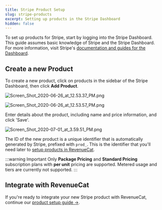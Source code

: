 ```yaml
---
title: Stripe Product Setup
slug: stripe-products
excerpt: Setting up products in the Stripe Dashboard
hidden: false
---
```


To set up products for Stripe, start by logging into the Stripe Dashboard. This guide assumes basic knowledge of Stripe and the Stripe Dashboard. For more information, visit Stripe's [documentation and guides for the Dashboard](https://stripe.com/docs/dashboard).

## Create a new Product

To create a new product, click on products in the sidebar of the Stripe Dashboard, then click **Add Product**.

![](/docs_images/products/stripe/config/d29e8f9-Screen_Shot_2020-06-26_at_12.53.37_PM_c7a0583e2f4944fdc051b6d8d4bc44ab.png "Screen_Shot_2020-06-26_at_12.53.37_PM.png")

![](/docs_images/products/stripe/config/8a94be7-Screen_Shot_2020-06-26_at_12.53.57_PM_0e804a0772cdb1b0650940598b155d71.png "Screen_Shot_2020-06-26_at_12.53.57_PM.png")

Enter details about the product, including name and price information, and click 'Save'.

![](/docs_images/products/stripe/config/4426cb9-Screen_Shot_2020-07-01_at_3.59.51_PM_33215bff7fc4ef85be3ac7d5c9fe34bc.png "Screen_Shot_2020-07-01_at_3.59.51_PM.png")

The ID of the new product is a unique identifier that is automatically generated by Stripe, prefixed with `prod_`. This is the identifier that you'll need later to [setup products in RevenueCat](/getting-started/entitlements).

:::warning Important
Only **Package Pricing** and **Standard Pricing** subscription plans with **per unit** pricing are supported. Metered usage and tiers are currently not supported.
:::

## Integrate with RevenueCat

If you're ready to integrate your new Stripe product with RevenueCat, continue our [product setup guide →](/getting-started/entitlements).
